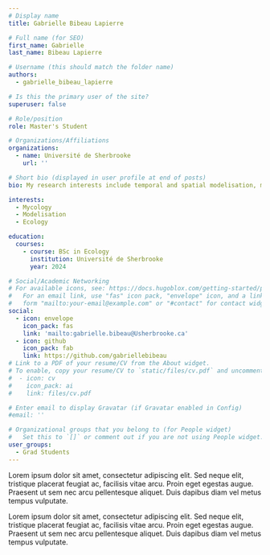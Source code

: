 ```yaml
---
# Display name
title: Gabrielle Bibeau Lapierre

# Full name (for SEO)
first_name: Gabrielle
last_name: Bibeau Lapierre

# Username (this should match the folder name)
authors:
  - gabrielle_bibeau_lapierre

# Is this the primary user of the site?
superuser: false

# Role/position
role: Master's Student

# Organizations/Affiliations
organizations:
  - name: Université de Sherbrooke
    url: ''

# Short bio (displayed in user profile at end of posts)
bio: My research interests include temporal and spatial modelisation, mostly applied to fungal ecology.

interests:
  - Mycology
  - Modelisation
  - Ecology

education:
  courses:
    - course: BSc in Ecology
      institution: Université de Sherbrooke
      year: 2024

# Social/Academic Networking
# For available icons, see: https://docs.hugoblox.com/getting-started/page-builder/#icons
#   For an email link, use "fas" icon pack, "envelope" icon, and a link in the
#   form "mailto:your-email@example.com" or "#contact" for contact widget.
social:
  - icon: envelope
    icon_pack: fas
    link: 'mailto:gabrielle.bibeau@Usherbrooke.ca'
  - icon: github
    icon_pack: fab
    link: https://github.com/gabriellebibeau
# Link to a PDF of your resume/CV from the About widget.
# To enable, copy your resume/CV to `static/files/cv.pdf` and uncomment the lines below.
#  - icon: cv
#    icon_pack: ai
#    link: files/cv.pdf

# Enter email to display Gravatar (if Gravatar enabled in Config)
#email: ''

# Organizational groups that you belong to (for People widget)
#   Set this to `[]` or comment out if you are not using People widget.
user_groups:
  - Grad Students
---
```


Lorem ipsum dolor sit amet, consectetur adipiscing elit. Sed neque elit, tristique placerat feugiat ac, facilisis vitae arcu. Proin eget egestas augue. Praesent ut sem nec arcu pellentesque aliquet. Duis dapibus diam vel metus tempus vulputate.

Lorem ipsum dolor sit amet, consectetur adipiscing elit. Sed neque elit, tristique placerat feugiat ac, facilisis vitae arcu. Proin eget egestas augue. Praesent ut sem nec arcu pellentesque aliquet. Duis dapibus diam vel metus tempus vulputate.
